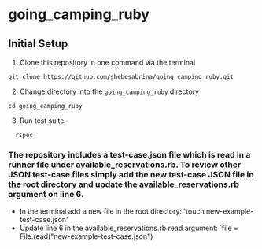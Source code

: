 # going_camping_ruby

## Initial Setup

1. Clone this repository in one command via the terminal

  ```
  git clone https://github.com/shebesabrina/going_camping_ruby.git
  ```
2. Change directory into the `going_camping_ruby` directory
  ```
  cd going_camping_ruby
  ```

3. Run test suite

  ```
    rspec
  ```

### The repository includes a test-case.json file which is read in a runner file under available_reservations.rb. To review other JSON test-case files simply add the new test-case JSON file in the root directory and update the available_reservations.rb argument on line 6. 

 * In the terminal add a new file in the root directory: `touch new-example-test-case.json'
 * Update line 6 in the available_reservations.rb read argument: `file = File.read("new-example-test-case.json")
